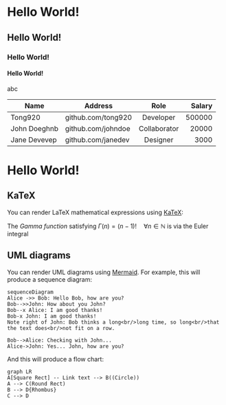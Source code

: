 # Hello World!
## Hello World!
### Hello World!
#### Hello World!

abc

| Name      | Address              | Role         |  Salary|
|-----------|----------------------|:--------------:|---------:|
| Tong920   | github.com/tong920   | Developer    | 500000  |
| John Doeghnb  | github.com/johndoe   | Collaborator | 20000  |
| Jane Devevep  | github.com/janedev   | Designer     | 3000   |

# **Hello World!**


## KaTeX

You can render LaTeX mathematical expressions using [KaTeX](https://khan.github.io/KaTeX/):

The *Gamma function* satisfying $\Gamma(n) = (n-1)!\quad\forall n\in\mathbb N$ is via the Euler integral


## UML diagrams

You can render UML diagrams using [Mermaid](https://mermaidjs.github.io/). For example, this will produce a sequence diagram:

```mermaid
sequenceDiagram
Alice ->> Bob: Hello Bob, how are you?
Bob-->>John: How about you John?
Bob--x Alice: I am good thanks!
Bob-x John: I am good thanks!
Note right of John: Bob thinks a long<br/>long time, so long<br/>that the text does<br/>not fit on a row.

Bob-->Alice: Checking with John...
Alice->John: Yes... John, how are you?
```

And this will produce a flow chart:

```mermaid
graph LR
A[Square Rect] -- Link text --> B((Circle))
A --> C(Round Rect)
B --> D{Rhombus}
C --> D
```
